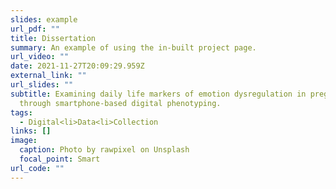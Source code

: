 ```yaml
---
slides: example
url_pdf: ""
title: Dissertation
summary: An example of using the in-built project page.
url_video: ""
date: 2021-11-27T20:09:29.959Z
external_link: ""
url_slides: ""
subtitle: Examining daily life markers of emotion dysregulation in pregnancy
  through smartphone-based digital phenotyping.
tags:
  - Digital<li>Data<li>Collection
links: []
image:
  caption: Photo by rawpixel on Unsplash
  focal_point: Smart
url_code: ""
---
```


